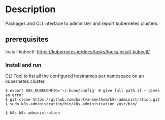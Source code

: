 # Description
Packages and CLI interface to administer and report kubernetes clusters.

## prerequisites
Install kubectl: https://kubernetes.io/docs/tasks/tools/install-kubectl/


### Install and run
CLI Tool to list all the configured hostnames per namespace on an kubernetes cluster.

``` shell
$ export K8S_KUBECONFIG='~/.kube/config' # give full path if ~ gives an error
$ git clone https://github.com/bartvanbenthem/k8s-administration.git
$ sudo k8s-administration/bin/k8s-administration /usr/bin/

$ k8s-k8s-administration
```
